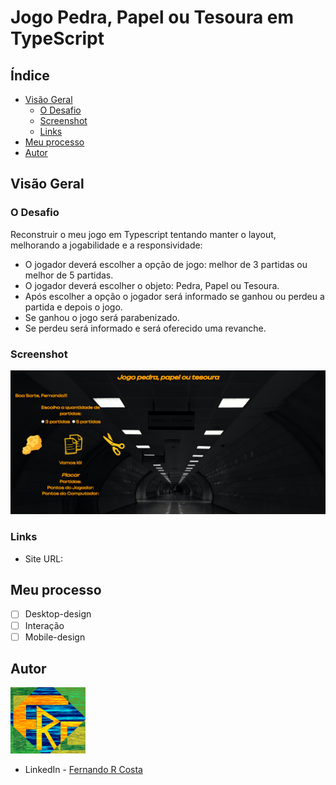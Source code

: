 # Jogo Pedra, Papel ou Tesoura em TypeScript

## Índice

- [Visão Geral](#visão-geral)
  - [O Desafio](#o-desafio)
  - [Screenshot](#screenshot)
  - [Links](#links)
- [Meu processo](#meu-processo)
- [Autor](#autor)

## Visão Geral

### O Desafio

Reconstruir o meu jogo em Typescript tentando manter o layout, melhorando a jogabilidade e a responsividade:

- O jogador deverá escolher a opção de jogo: melhor de 3 partidas ou melhor de 5 partidas.
- O jogador deverá escolher o objeto: Pedra, Papel ou Tesoura.
- Após escolher a opção o jogador será informado se ganhou ou perdeu a partida e depois o jogo.
- Se ganhou o jogo será parabenizado.
- Se perdeu será informado e será oferecido uma revanche.

### Screenshot

![Original](./assets/screenshots/Jogo-Pedra-Papel-Tesoura-original.png)

### Links

- Site URL: []()

## Meu processo

- [ ] Desktop-design
- [ ] Interação
- [ ] Mobile-design

## Autor

<img src="./assets/imagens/FRC.gif" width=120px>

- LinkedIn - [Fernando R Costa](https://www.linkedin.com/in/fernando-r-costa/)